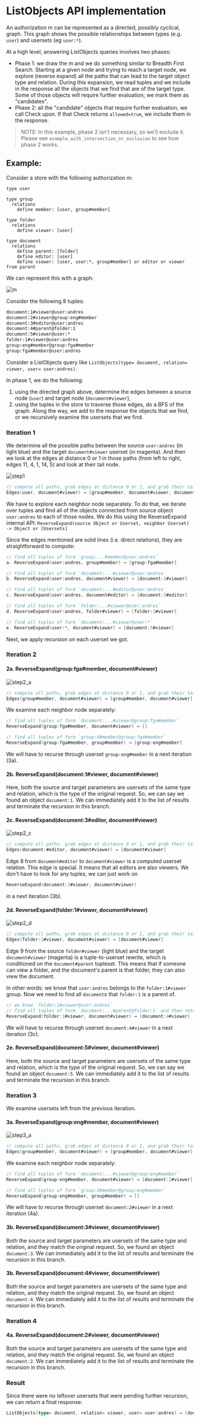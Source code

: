 # ListObjects API implementation

An authorization m can be represented as a directed, possibly cyclical, graph. This graph shows the possible relationships between types (e.g. `user`) and usersets (eg `user:*`).

At a high level, answering ListObjects queries involves two phases:

- Phase 1: we draw the m and we do something similar to Breadth First Search. Starting at a given node and trying to reach a target node, we explore (reverse expand) all the paths that can lead to the target object type and relation. During this expansion, we read tuples and we include in the response all the objects that we find that are of the target type. Some of those objects will require further evaluation; we mark them as "candidates".
- Phase 2: all the "candidate" objects that require further evaluation, we call Check upon. If that Check returns `allowed=true`, we include them in the response.

> NOTE: In this example, phase 2 isn't necessary, so we'll exclude it. Please see `example_with_intersection_or_exclusion` to see how phase 2 works.

## Example:
Consider a store with the following authorization m:

```
type user

type group
  relations
    define member: [user, group#member]

type folder
  relations
    define viewer: [user]

type document
  relations
    define parent: [folder]
    define editor: [user]
    define viewer: [user, user:*, group#member] or editor or viewer from parent
```

We can represent this with a graph:

![m](m.svg)

Consider the following 8 tuples: 

```html
document:1#viewer@user:andres
document:2#viewer@group:eng#member
document:3#editor@user:andres
document:4#parent@folder:1
document:5#viewer@user:*
folder:1#viewer@user:andres
group:eng#member@group:fga#member
group:fga#member@user:andres
```

Consider a ListObjects query like `ListObjects(type= document, relation= viewer, user= user:andres)`.

In phase 1, we do the following:

1. using the directed graph above, determine the edges between a source node (`user`) and target node (`document#viewer`),
2. using the tuples in the store to traverse those edges, do a BFS of the graph. Along the way, we add to the response the objects that we find, or we recursively examine the usersets that we find.

### Iteration 1

We determine all the possible paths between the source `user:andres` (in light blue) and the target `document#viewer` userset (in magenta). And then we look at the edges at distance 0 or 1 in those paths (from left to right, edges 11, 4, 1, 14, 5) and look at their tail node.

![step1](1.svg)

```go
// compute all paths, grab edges at distance 0 or 1, and grab their tails
Edges(user, document#viewer) → [group#member, document#viewer, document#editor, folder#viewer, document#viewer]
```

We have to explore each neighbor node separately. To do that, we iterate over tuples and find all of the objects connected from source object `user:andres` to each of those nodes. We do this using the ReverseExpand internal API: `ReverseExpand(source Object or Userset, neighbor Userset) -> Object or [Usersets]`

Since the edges mentioned are solid lines (i.e. direct relations), they are straightforward to compute:

```go
// find all tuples of form `group:...#member@user:andres`
a. ReverseExpand(user:andres, group#member) → [group:fga#member]

// find all tuples of form `document:...#viewer@user:andres`
b. ReverseExpand(user:andres, document#viewer) → [document:1#viewer]

// find all tuples of form `document:...#editor@user:andres`
c. ReverseExpand(user:andres, document#editor) → [document:3#editor]

// find all tuples of form `folder:...#viewer@user:andres`
d. ReverseExpand(user:andres, folder#viewer) → [folder:1#viewer]

// find all tuples of form `document:...#viewer@user:*`
e. ReverseExpand(user:*, document#viewer) → [document:5#viewer]
```

Next, we apply recursion on each userset we got.

### Iteration 2

#### 2a. ReverseExpand(group:fga#member, document#viewer)

![step2_a](2_a.svg)

```go
// compute all paths, grab edges at distance 0 or 1, and grab their tails
Edges(group#member, document#viewer) → [group#member, document#viewer]
```

We examine each neighbor node separately:

```go
// find all tuples of form `document:...#viewer@group:fga#member`
ReverseExpand(group:fga#member, document#viewer) → []

// find all tuples of form `group:X#member@group:fga#member`
ReverseExpand(group:fga#member, group#member) → [group:eng#member]
```

We will have to recurse through userset `group:eng#member` in a next iteration (3a).

#### 2b. ReverseExpand(document:1#viewer, document#viewer)

Here, both the source and target parameters are usersets of the same type and relation, which is the type of the original request. So, we can say we found an object `document:1`. We can immediately add it to the list of results and terminate the recursion in this branch.

#### 2c. ReverseExpand(document:3#editor, document#viewer)

![step2_c](2_c.svg)

```go
// compute all paths, grab edges at distance 0 or 1, and grab their tails
Edges(document:#editor, document#viewer) → [document#viewer]
```

Edge 8 from `document#editor` to `document#viewer` is a computed userset relation. This edge is special. It means that all editors are also viewers. We don't have to look for any tuples, we can just work on 

```go
ReverseExpand(document:3#viewer, document#viewer)
```

in a next iteration (3b).

#### 2d. ReverseExpand(folder:1#viewer, document#viewer)

![step2_d](2_d.svg)

```go
// compute all paths, grab edges at distance 0 or 1, and grab their tails
Edges(folder:1#viewer, document#viewer) → [document#viewer]
```

Edge 9 from the source `folder#viewer` (light blue) and the target `document#viewer` (magenta) is a tuple-to-userset rewrite, which is conditioned on the `document#parent` tupleset. This means that if someone can view a folder, and the document's parent is that folder, they can also view the document. 

In other words: we know that `user:andres` belongs to the `folder:1#viewer` group. Now we need to find all `document`s that `folder:1` is a parent of.

```go
// we know `folder:1#viewer@user:andres`
// find all tuples of form `document:...#parent@folder:1` and then return `document:...#viewer`
ReverseExpand(folder:1#viewer, document#viewer) → [document:4#viewer]
```

We will have to recurse through userset `document:4#viewer` in a next iteration (3c).

#### 2e. ReverseExpand(document:5#viewer, document#viewer)

Here, both the source and target parameters are usersets of the same type and relation, which is the type of the original request. So, we can say we found an object `document:5`. We can immediately add it to the list of results and terminate the recursion in this branch.

### Iteration 3

We examine usersets left from the previous iteration.

#### 3a. ReverseExpand(group:eng#member, document#viewer)

<!-- 
digraph G {
    
    rankdir=BT
    
  "group#member"  [style=filled,fillcolor=lightblue]
    
  "folder#viewer" 
  
  "document#viewer" [style=filled,fillcolor=magenta]

  user -> "group#member"
  
  "group#member" -> "group#member" [color=red]
  
  "group#member" -> "document#viewer"  [color=red]
  
  user -> "document#editor"
  
  user -> "document#viewer"
  
  "document#editor" -> "document#viewer" [style=dotted]
  
  user -> "folder#viewer"
  
  "folder#viewer" -> "document#viewer"  [style=dashed]
  
  folder -> "document#parent" 
  
  "folder#viewer" -> "document#parent"
  
  "user:*" -> "document#viewer"
}
-->

![step3_a](3_a.svg)

```go
// compute all paths, grab edges at distance 0 or 1, and grab their tails
Edges(group#member, document#viewer) → [group#member, document#viewer]
```

We examine each neighbor node separately:

```go
// find all tuples of form `document:...#viewer@group:eng#member`
ReverseExpand(group:eng#member, document#viewer) → [document:2#viewer]

// find all tuples of form `group:X#member@group:eng#member`
ReverseExpand(group:eng#member, group#member) → []
```

We will have to recurse through userset `document:2#viewer` in a next iteration (4a).

#### 3b. ReverseExpand(document:3#viewer, document#viewer)

Both the source and target parameters are usersets of the same type and relation, and they match the original request. So, we found an object `document:3`. We can immediately add it to the list of results and terminate the recursion in this branch.

#### 3b. ReverseExpand(document:4#viewer, document#viewer)

Both the source and target parameters are usersets of the same type and relation, and they match the original request. So, we found an object `document:4`. We can immediately add it to the list of results and terminate the recursion in this branch.

### Iteration 4

#### 4a. ReverseExpand(document:2#viewer, document#viewer)

Both the source and target parameters are usersets of the same type and relation, and they match the original request. So, we found an object `document:2`. We can immediately add it to the list of results and terminate the recursion in this branch.

### Result

Since there were no leftover usersets that were pending further recursion, we can return a final response:

```go
ListObjects(type= document, relation= viewer, user= user:andres) → [document:1, document:2, document:3, document:4, document:5]
```